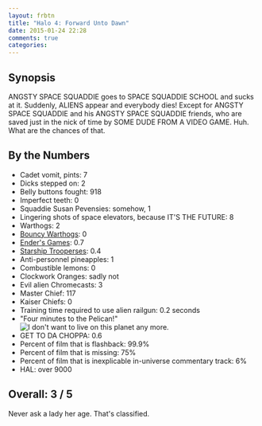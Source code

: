 ```yaml
---
layout: frbtn
title: "Halo 4: Forward Unto Dawn"
date: 2015-01-24 22:28
comments: true
categories: 
---
```


## Synopsis

ANGSTY SPACE SQUADDIE goes to SPACE SQUADDIE SCHOOL and sucks at it. Suddenly, ALIENS appear and everybody dies! Except for ANGSTY SPACE SQUADDIE and his ANGSTY SPACE SQUADDIE friends, who are saved just in the nick of time by SOME DUDE FROM A VIDEO GAME. Huh. What are the chances of that.

## By the Numbers

* Cadet vomit, pints: 7
* Dicks stepped on: 2
* Belly buttons fought: 918
* Imperfect teeth: 0
* Squaddie Susan Pevensies: somehow, 1
* Lingering shots of space elevators, because IT'S THE FUTURE: 8
* Warthogs: 2
* [Bouncy Warthogs](http://www.warthog-jump.com/): 0
* [Ender's Games](../enders-game): 0.7
* [Starship Trooperses](../starship-troopers): 0.4
* Anti-personnel pineapples: 1
* Combustible lemons: 0
* Clockwork Oranges: sadly not
* Evil alien Chromecasts: 3
* Master Chief: 117
* Kaiser Chiefs: 0
* Training time required to use alien railgun: 0.2 seconds
* "Four minutes to the Pelican!"<br/>![I don't want to live on this planet any more.](http://files.ianrenton.com/sites/filmreviews/planet.jpg)
* GET TO DA CHOPPA: 0.6
* Percent of film that is flashback: 99.9%
* Percent of film that is missing: 75%
* Percent of film that is inexplicable in-universe commentary track: 6%
* HAL: over 9000

## Overall: 3 / 5

Never ask a lady her age. That's classified.
